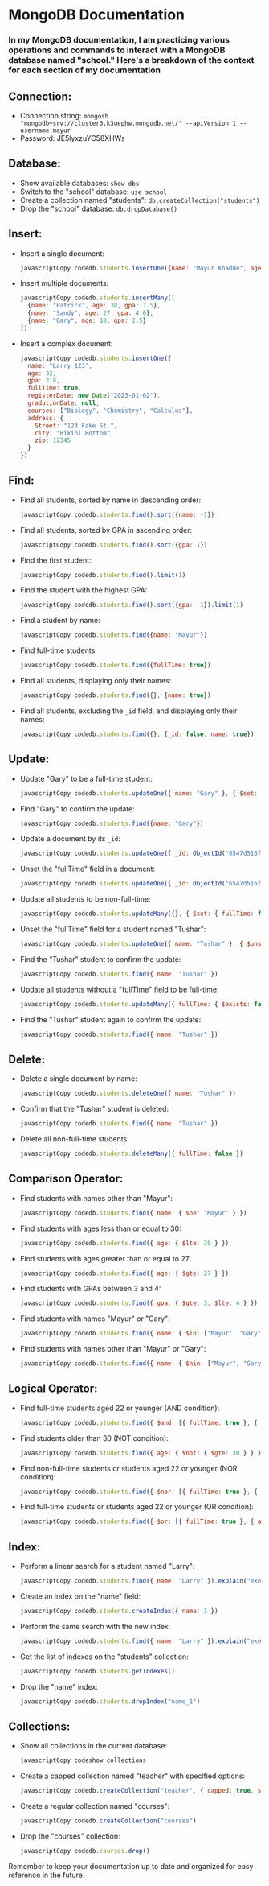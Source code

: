 # MongoDB Documentation
### In my MongoDB documentation, I am practicing various operations and commands to interact with a MongoDB database named "school." Here's a breakdown of the context for each section of my documentation

## Connection:

* Connection string: `mongosh "mongodb+srv://cluster0.k3uephw.mongodb.net/" --apiVersion 1 --username mayur`
* Password: JE5lyxzuYC58XHWs

## Database:

* Show available databases: `show dbs`
* Switch to the "school" database: `use school`
* Create a collection named "students": `db.createCollection("students")`
* Drop the "school" database: `db.dropDatabase()`

## Insert:

*   Insert a single document:

    ```javascript
    javascriptCopy codedb.students.insertOne({name: "Mayur Khadde", age: 30, gpa: 3.2})
    ```


*   Insert multiple documents:

    ```javascript
    javascriptCopy codedb.students.insertMany([
      {name: "Patrick", age: 38, gpa: 1.5},
      {name: "Sandy", age: 27, gpa: 4.0},
      {name: "Gary", age: 18, gpa: 2.5}
    ])
    ```


*   Insert a complex document:

    ```javascript
    javascriptCopy codedb.students.insertOne({
      name: "Larry 123",
      age: 32,
      gpa: 2.8,
      fullTime: true,
      registerDate: new Date("2023-01-02"),
      gradutionDate: null,
      courses: ["Biology", "Chemistry", "Calculus"],
      address: {
        Street: "123 Fake St.",
        city: "Bikini Bottom",
        zip: 12345
      }
    })
    ```

## Find:

*   Find all students, sorted by name in descending order:

    ```javascript
    javascriptCopy codedb.students.find().sort({name: -1})
    ```


*   Find all students, sorted by GPA in ascending order:

    ```javascript
    javascriptCopy codedb.students.find().sort({gpa: 1})
    ```


*   Find the first student:

    ```javascript
    javascriptCopy codedb.students.find().limit(1)
    ```


*   Find the student with the highest GPA:

    ```javascript
    javascriptCopy codedb.students.find().sort({gpa: -1}).limit(1)
    ```


*   Find a student by name:

    ```javascript
    javascriptCopy codedb.students.find({name: "Mayur"})
    ```


*   Find full-time students:

    ```javascript
    javascriptCopy codedb.students.find({fullTime: true})
    ```


*   Find all students, displaying only their names:

    ```javascript
    javascriptCopy codedb.students.find({}, {name: true})
    ```


*   Find all students, excluding the `_id` field, and displaying only their names:

    ```javascript
    javascriptCopy codedb.students.find({}, {_id: false, name: true})
    ```

## Update:

*   Update "Gary" to be a full-time student:

    ```javascript
    javascriptCopy codedb.students.updateOne({ name: "Gary" }, { $set: { fullTime: true } })
    ```


*   Find "Gary" to confirm the update:

    ```javascript
    javascriptCopy codedb.students.find({name: "Gary"})
    ```


*   Update a document by its `_id`:

    ```javascript
    javascriptCopy codedb.students.updateOne({ _id: ObjectId("6547d516fa269bcad3447d35") }, { $set: { fullTime: false } })
    ```


*   Unset the "fullTime" field in a document:

    ```javascript
    javascriptCopy codedb.students.updateOne({ _id: ObjectId("6547d516fa269bcad3447d35") }, { $unset: { fullTime: "" } })
    ```


*   Update all students to be non-full-time:

    ```javascript
    javascriptCopy codedb.students.updateMany({}, { $set: { fullTime: false } })
    ```


*   Unset the "fullTime" field for a student named "Tushar":

    ```javascript
    javascriptCopy codedb.students.updateOne({ name: "Tushar" }, { $unset: { fullTime: "" } })
    ```


*   Find the "Tushar" student to confirm the update:

    ```javascript
    javascriptCopy codedb.students.find({ name: "Tushar" })
    ```


*   Update all students without a "fullTime" field to be full-time:

    ```javascript
    javascriptCopy codedb.students.updateMany({ fullTime: { $exists: false } }, { $set: { fullTime: true } })
    ```


*   Find the "Tushar" student again to confirm the update:

    ```javascript
    javascriptCopy codedb.students.find({ name: "Tushar" })
    ```

## Delete:

*   Delete a single document by name:

    ```javascript
    javascriptCopy codedb.students.deleteOne({ name: "Tushar" })
    ```


*   Confirm that the "Tushar" student is deleted:

    ```javascript
    javascriptCopy codedb.students.find({ name: "Tushar" })
    ```


*   Delete all non-full-time students:

    ```javascript
    javascriptCopy codedb.students.deleteMany({ fullTime: false })
    ```

## Comparison Operator:

*   Find students with names other than "Mayur":

    ```javascript
    javascriptCopy codedb.students.find({ name: { $ne: "Mayur" } })
    ```


*   Find students with ages less than or equal to 30:

    ```javascript
    javascriptCopy codedb.students.find({ age: { $lte: 30 } })
    ```


*   Find students with ages greater than or equal to 27:

    ```javascript
    javascriptCopy codedb.students.find({ age: { $gte: 27 } })
    ```


*   Find students with GPAs between 3 and 4:

    ```javascript
    javascriptCopy codedb.students.find({ gpa: { $gte: 3, $lte: 4 } })
    ```


*   Find students with names "Mayur" or "Gary":

    ```javascript
    javascriptCopy codedb.students.find({ name: { $in: ["Mayur", "Gary"] } })
    ```


*   Find students with names other than "Mayur" or "Gary":

    ```javascript
    javascriptCopy codedb.students.find({ name: { $nin: ["Mayur", "Gary"] } })
    ```

## Logical Operator:

*   Find full-time students aged 22 or younger (AND condition):

    ```javascript
    javascriptCopy codedb.students.find({ $and: [{ fullTime: true }, { age: { $lte: 22 } }] })
    ```


*   Find students older than 30 (NOT condition):

    ```javascript
    javascriptCopy codedb.students.find({ age: { $not: { $gte: 30 } } })
    ```


*   Find non-full-time students or students aged 22 or younger (NOR condition):

    ```javascript
    javascriptCopy codedb.students.find({ $nor: [{ fullTime: true }, { age: { $lte: 22 } }] })
    ```


*   Find full-time students or students aged 22 or younger (OR condition):

    ```javascript
    javascriptCopy codedb.students.find({ $or: [{ fullTime: true }, { age: { $lte: 22 } }] })
    ```

## Index:

*   Perform a linear search for a student named "Larry":

    ```javascript
    javascriptCopy codedb.students.find({ name: "Larry" }).explain("executionStats")
    ```


*   Create an index on the "name" field:

    ```javascript
    javascriptCopy codedb.students.createIndex({ name: 1 })
    ```


*   Perform the same search with the new index:

    ```javascript
    javascriptCopy codedb.students.find({ name: "Larry" }).explain("executionStats")
    ```


*   Get the list of indexes on the "students" collection:

    ```javascript
    javascriptCopy codedb.students.getIndexes()
    ```


*   Drop the "name" index:

    ```javascript
    javascriptCopy codedb.students.dropIndex("name_1")
    ```

## Collections:

*   Show all collections in the current database:

    ```javascript
    javascriptCopy codeshow collections
    ```


*   Create a capped collection named "teacher" with specified options:

    ```javascript
    javascriptCopy codedb.createCollection("teacher", { capped: true, size: 10000000, max: 100, autoIndexId: false })
    ```


*   Create a regular collection named "courses":

    ```javascript
    javascriptCopy codedb.createCollection("courses")
    ```


*   Drop the "courses" collection:

    ```javascript
    javascriptCopy codedb.courses.drop()
    ```

Remember to keep your documentation up to date and organized for easy reference in the future.